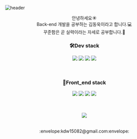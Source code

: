 ![header](https://capsule-render.vercel.app/api?type=waving&color=98FB98&height=300&section=header&text=@Dev&fontAlign=50&desc=welcome%20to%20DongWook's%20github&descAlign=52&descAlignY=69&fontSize=90&fontColor=006400)

<div align="center">

  

안녕하세요:sunny:<br/>
Back-end 개발을 공부하는 김동욱이라고 합니다.💻<br/>
꾸준함은 곧 실력이라는 자세로 공부합니다.:deciduous_tree:<br/>
<div align="center">
  <h3>🛠️Dev stack </h3>
  
<img src="https://img.shields.io/badge/java-007396?style=for-the-badge&logo=Java&logoColor=white">
<img src="https://img.shields.io/badge/Spring-6DB33F?style=for-the-badge&logo=Spring&logoColor=white">
<img src="https://img.shields.io/badge/SpringBoot-6DB33F?style=for-the-badge&logo=SpringBoot&logoColor=white">
<img src="https://img.shields.io/badge/MySQL-4479A1?style=for-the-badge&logo=MySQL&logoColor=white">
<br/>
  <br/>
  <br/>
    <h3>🔨Front_end stack</h3>
<img src="https://img.shields.io/badge/JavaScript-F7DF1E?style=for-the-badge&logo=JavaScript&logoColor=white">
<img src="https://img.shields.io/badge/CSS3-1572B6?style=for-the-badge&logo=CSS3&logoColor=white">
<img src="https://img.shields.io/badge/HTML5-E34F26?style=for-the-badge&logo=HTML5&logoColor=white">

<img src="https://img.shields.io/badge/Vuejs-4FC08D?style=for-the-badge&logo=Vue.js&logoColor=white">
</div>
  <br/>
  <br/>
  <br/>
<img src="https://mazassumnida.wtf/api/v2/generate_badge?boj=kdw150821"/><br/>
  <br/>
  <br/>
  :envelope:kdw15082@gmail.com:envelope:
</div>
